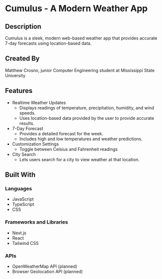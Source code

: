 # Cumulus - A Modern Weather App

## Description
Cumulus is a sleek, modern web-based weather app that provides accurate 7-day forecasts using location-based data.

## Created By
Matthew Crosno, junior Computer Engineering student at Mississippi State University

## Features
- Realtime Weather Updates
  - Displays readings of temperature, precipitation, humidity, and wind speeds.
  - Uses location-based data provided by the user to provide accurate results.
- 7-Day Forecast
  - Provides a detailed forecast for the week.
  - Includes high and low temperatures and weather predictions.
- Customization Settings
  - Toggle between Celsius and Fahrenheit readings
- City Search
  - Lets users search for a city to view weather at that location.

## Built With
### Languages
- JavaScript
- TypeScript
- CSS
### Frameworks and Libraries
- Next.js
- React
- Tailwind CSS
### APIs
- OpenWeatherMap API (planned)
- Browser Geolocation API (planned)
